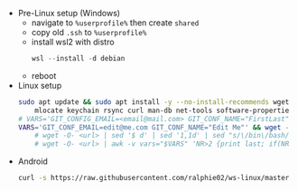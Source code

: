 - Pre-Linux setup (Windows)
    - navigate to `%userprofile%` then create `shared`
    - copy old `.ssh` to `%userprofile%`
    - install wsl2 with distro
        ```powershell
        wsl --install -d debian
        ```
    - reboot
- Linux setup
    ```bash
    sudo apt update && sudo apt install -y --no-install-recommends wget ca-certificates \
        mlocate keychain rsync curl man-db net-tools software-properties-common telnet
    # VARS='GIT_CONFIG_EMAIL=<email@mail.com> GIT_CONF_NAME="FirstLast" RAILS_VER=x.x.x RUBY_VER=x.x.x'
    VARS='GIT_CONF_EMAIL=edit@me.com GIT_CONF_NAME="Edit Me"' && wget -qO- https://raw.githubusercontent.com/ralphie02/ws-linux/master/_Init.md | sed '$ d' | sed '0,/```bash/d' | sed "/\#\!.*bash$/a \\\n$VARS" | bash
        # wget -O- <url> | sed '$ d' | sed '1,1d' | sed "s/\/bin\/bash/\/bin\/bash\n\n$VARS/" | bash
        # wget -O- <url> | awk -v vars="$VARS" 'NR>2 {print last; if(NR == 4) print vars} {last=$0}'  | bash
    ```
- Android
    ```bash
    curl -s https://raw.githubusercontent.com/ralphie02/ws-linux/master/_ConfigObsidianOnAndroid.md | sed '$ d' | sed '0,/```bash/d' | bash
    ```

